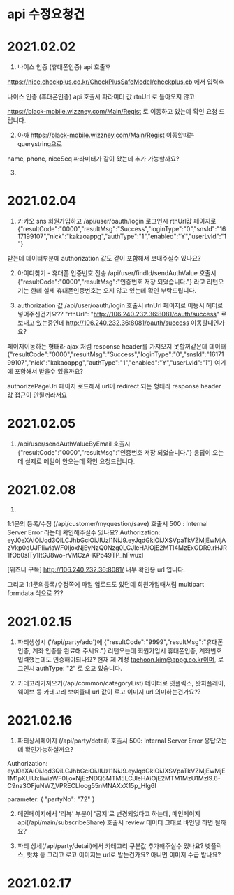 # api 수정요청건

# 2021.02.02
1. 나이스 인증 (휴대폰인증) api 호출후 

https://nice.checkplus.co.kr/CheckPlusSafeModel/checkplus.cb 에서 입력후 

나이스 인증 (휴대폰인증) api 호출시 파라미터 값 rtnUrl 로 돌아오지 않고

https://black-mobile.wizzney.com/Main/Regist 로 이동하고 있는데 확인 요청 드립니다.

2. 아까 https://black-mobile.wizzney.com/Main/Regist 이동할때는 querystring으로 

name, phone, niceSeq 파라미터가 같이 왔는데 추가 가능할까요?

3. 

# 2021.02.04

1. 카카오 sns 회원가입하고 
/api/user/oauth/login 로그인시 
rtnUrl값 페이지로
{"resultCode":"0000","resultMsg":"Success","loginType":"0","snsId":"1617199107","nick":"kakaoappg","authType":"1","enabled":"Y","userLvId":"1"}

받는데 데이터부분에 authorization 값도 같이 포함해서 보내주실수 있나요?

2. 아이디찾기 - 휴대폰 인증번호 전송
/api/user/findId/sendAuthValue 호출시 {"resultCode":"0000","resultMsg":"인증번호 저장 되었습니다."} 라고 리턴오기는 한데
실제 휴대폰인증번호는 오지 않고 있는데 확인 부탁드립니다.

3. authorization 값
/api/user/oauth/login 호출시 rtnUrl 페이지로 이동시 헤더로 넣어주신건가요??
"rtnUrl": "http://106.240.232.36:8081/oauth/success" 로 보내고 있는중인데
http://106.240.232.36:8081/oauth/success 이동할때인가요?

페이지이동하는 형태라 ajax 처럼 response header를 가져오지 못할꺼같은데 데이터 {"resultCode":"0000","resultMsg":"Success","loginType":"0","snsId":"1617199107","nick":"kakaoappg","authType":"1","enabled":"Y","userLvId":"1"} 여기에 포함해서 받을수 있을까요?

authorizePageUri 페이지 로드해서 url이 redirect 되는 형태라 response header 값 접근이 안될꺼라서요

# 2021.02.05

1. /api/user/sendAuthValueByEmail 호출시 
{"resultCode":"0000","resultMsg":"인증번호 저장 되었습니다."} 응답이 오는데
실제로 메일이 안오는데 확인 요청드립니다.

# 2021.02.08
1. 
1:1문의 등록/수정 (/api/customer/myquestion/save) 호출시 500 : Internal Server Error 라는데 확인해주실수 있나요?
Authorization: eyJ0eXAiOiJqd3QiLCJhbGciOiJIUzI1NiJ9.eyJqdGkiOiJXSVpaTkVZMjEwMjAzVkp0dUJPIiwiaWF0IjoxNjEyNzQ0Nzg0LCJleHAiOjE2MTI4MzExODR9.rHJR1fOb0slTy1ItGJ8wo-rVMCzA-KPb49TP_hFwuxI

[위즈니 구독]
http://106.240.232.36:8081/
내부 확인용 url 입니다.

그리고 1:1문의등록/수정쪽에 파일 업로드도 있던데 회원가입때처럼 multipart formdata 식으로 ???

# 2021.02.15
1. 파티생성시 ('/api/party/add')에 {"resultCode":"9999","resultMsg":"휴대폰 인증, 계좌 인증을 완료해 주세요."} 리턴오는데 회원가입시 휴대폰인증, 계좌번호 입력했는데도 인증해야되나요? 현재 제 계정 taehoon.kim@appg.co.kr이며, 로그인시  authType: "2" 로 오고 있습니다.

2. 카테고리가져오기(/api/common/categoryList) 데이터로 넷플릭스, 왓차플레이, 웨이브 등 카테고리 보여줄때 url 값이 로고 이미지 url 의미하는건가요??

# 2021.02.16
1. 파티상세페이지 (/api/party/detail) 호출시 500: Internal Server Error 응답오는데 확인가능하실까요? 

Authorization: eyJ0eXAiOiJqd3QiLCJhbGciOiJIUzI1NiJ9.eyJqdGkiOiJXSVpaTkVZMjEwMjE1M1pXUlUxIiwiaWF0IjoxNjEzNDQ5MTM5LCJleHAiOjE2MTM1MzU1Mzl9.6-C9na3OFjuNW7_VPRECLlocg55nMNAXxX15p_Hlg6I

parameter:
{
    "partyNo": "72"
}

2. 메인페이지에서 '리뷰' 부분이 '공지'로 변경되었다고 하는데, 메인페이지 api(/api/main/subscribeShare) 호출시 review 데이터 그대로 바인딩 하면 될까요?

3. 파티 상세(/api/party/detail)에서 카테고리 구분값 추가해주실수 있나요? 넷플릭스, 왓챠 등 그리고 로고 이미지는 url로 받는건가요? 아니면 이미지 수급 받나요?

# 2021.02.17
